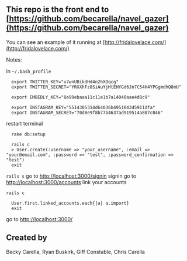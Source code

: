 ## This repo is the front end to [https://github.com/becarella/navel_gazer](https://github.com/becarella/navel_gazer)

You can see an example of it running at [http://fridalovelace.com/](http://fridalovelace.com/)

Notes:

in ``~/.bash_profile``

```
  export TWITTER_KEY="u7wnUBikdHd4n2hXOqcg"
  export TWITTER_SECRET="YRXXhFz8SiAuYjHtEHYGd6Jn7C54H4YPGgmdhQ8mU"
  
  export EMBEDLY_KEY="8e99ebaaa11c11e1b7a14040aae4d8c9"
  
  export INSTAGRAM_KEY="5514305314d64036b495104345911dfa"
  export INSTAGRAM_SECRET="70d8e9f8b77b4637ad919514a807c046"
```
restart terminal

```
  rake db:setup

  rails c
  > User.create(:username => "your_username", :email => "your@email.com", :password => "test", :password_confirmation => "test")
  exit
```

``rails s``
go to [http://localhost:3000/signin](http://localhost:3000/signin)
signin
go to [http://localhost:3000/accounts](http://localhost:3000/accounts) link your accounts

``rails c``
```
  User.first.linked_accounts.each{|a| a.import}
  exit
```

go to [http://localhost:3000/](http://localhost:3000/)

## Created by

Becky Carella, Ryan Buskirk, Giff Constable, Chris Carella